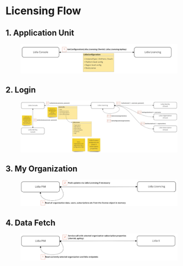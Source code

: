 # Licensing Flow

## 1. Application Unit

<figure><img src="../../../.gitbook/assets/Lidia Platform - Licensing flow (4).jpg" alt=""><figcaption></figcaption></figure>

## 2. Login

<figure><img src="../../../.gitbook/assets/Lidia Platform - Licensing flow (1).jpg" alt=""><figcaption></figcaption></figure>

## 3. My Organization&#x20;

<figure><img src="../../../.gitbook/assets/Lidia Platform - Licensing flow (2).jpg" alt=""><figcaption></figcaption></figure>

## 4. Data Fetch

<figure><img src="../../../.gitbook/assets/Lidia Platform - Licensing flow (3).jpg" alt=""><figcaption></figcaption></figure>

